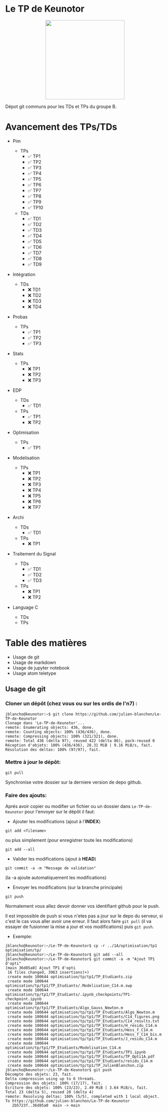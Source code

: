 # Le TP de Keunotor

<p align="center">
  <img src="https://img.pokemondb.net/sprites/black-white/anim/shiny/bidoof.gif" height="250" width="250">
</p>
Dépot git communs pour les TDs et TPs du groupe B.

# Avancement des TPs/TDs
- Pim
  - TPs
    - :white_check_mark: TP1
    - :white_check_mark: TP2
    - :white_check_mark: TP3
    - :white_check_mark: TP4
    - :white_check_mark: TP5
    - :white_check_mark: TP6
    - :white_check_mark: TP7
    - :white_check_mark: TP8
    - :white_check_mark: TP9
    - :white_check_mark: TP10
  - TDs
    - :white_check_mark: TD1
    - :white_check_mark: TD2
    - :white_check_mark: TD3
    - :white_check_mark: TD4
    - :white_check_mark: TD5
    - :white_check_mark: TD6
    - :white_check_mark: TD7
    - :white_check_mark: TD8
    - :white_check_mark: TD9

- Intégration
  - TDs
      - :x: TD1
      - :x: TD2
      - :x: TD3
      - :x: TD4

- Probas
  - TPs
    - :white_check_mark: TP1
    - :white_check_mark: TP2
    - :white_check_mark: TP3
- Stats
  - TPs
      - :x: TP1
      - :x: TP2
      - :x: TP3
- EDP
  - TDs
    - :white_check_mark: TD1
  - TPs
    - :white_check_mark: TP1
    - :x: TP2

- Optimisation
  - TPs
	 - :white_check_mark: TP1

- Modelisation
  - TPs
  	- :x: TP1
  	- :x: TP2
  	- :x: TP3
  	- :x: TP4
  	- :x: TP5
  	- :x: TP6
  	- :x: TP7

- Archi
  - TDs
    - :white_check_mark: TD1
  - TPs
    - :x: TP1

- Traitement du Signal
  - TDs
    - :white_check_mark: TD1
    - :white_check_mark: TD2
    - :white_check_mark: TD3
  - TPs
    - :x: TP1
    - :x: TP2

- Language C
    - TDs
    - TPs


# Table des matières
- Usage de git
- Usage de markdown
- Usage de jupyter notebook
- Usage atom teletype

## Usage de git
### Cloner un dépôt (chez vous ou sur les ordis de l'n7) :
```console
jblancho@keunotor:~$ git clone https://github.com/julien-blanchon/Le-TP-de-Keunotor
Clonage dans 'Le-TP-de-Keunotor'...
remote: Enumerating objects: 436, done.
remote: Counting objects: 100% (436/436), done.
remote: Compressing objects: 100% (321/321), done.
remote: Total 436 (delta 97), reused 422 (delta 86), pack-reused 0
Réception d'objets: 100% (436/436), 28.31 MiB | 9.16 MiB/s, fait.
Résolution des deltas: 100% (97/97), fait.
```

### Mettre à jour le dépôt:

```git pull```

Synchronise votre dossier sur la derniere version de depo github.

### Faire des ajouts:
Aprés avoir copier ou modifier un fichier ou un dossier dans `Le-TP-de-Keunotor` pour l'envoyer sur le dépôt il faut:


- Ajouter les modifications (ajout à l'**INDEX**)

```git add <filename>```

ou plus simplement (pour enregistrer toute les modifications)

```git add --all```

- Valider les modifications (ajout à **HEAD**)

```git commit -a -m "Message de validation"```

(la -a ajoute automatiquement les modifications)

- Envoyer les modifications (sur la branche principale)

```git push```

Normalement vous allez devoir donner vos identifiant github pour le push.

Il est impossible de push si vous n'etes pas a jour sur le depo du serveur, si c'est le cas vous aller avoir une erreur.
Il faut alors faire ```git pull``` (il va essayer de fusionner la mise a jour et vos modifications) puis ```git push```.

- Exemple:
```console
jblancho@keunotor:~/Le-TP-de-Keunotor$ cp -r ../1A/optimisation/tp1 optimisation/tp/
jblancho@keunotor:~/Le-TP-de-Keunotor$ git add --all
jblancho@keunotor:~/Le-TP-de-Keunotor$ git commit -a -m "Ajout TP1 d'opti"
[main 36d85a0] Ajout TP1 d'opti
 16 files changed, 3963 insertions(+)
 create mode 100644 optimisation/tp/tp1/TP_Etudiants.zip
 create mode 100644 optimisation/tp/tp1/TP_Etudiants/.Modelisation_C14.m.swp
 create mode 100644 optimisation/tp/tp1/TP_Etudiants/.ipynb_checkpoints/TP1-checkpoint.ipynb
 create mode 100644 optimisation/tp/tp1/TP_Etudiants/Algo_Gauss_Newton.m
 create mode 100644 optimisation/tp/tp1/TP_Etudiants/Algo_Newton.m
 create mode 100644 optimisation/tp/tp1/TP_Etudiants/C14_figures.png
 create mode 100644 optimisation/tp/tp1/TP_Etudiants/C14_results.txt
 create mode 100644 optimisation/tp/tp1/TP_Etudiants/H_residu_C14.m
 create mode 100644 optimisation/tp/tp1/TP_Etudiants/Hess_f_C14.m
 create mode 100644 optimisation/tp/tp1/TP_Etudiants/Hess_f_C14_bis.m
 create mode 100644 optimisation/tp/tp1/TP_Etudiants/J_residu_C14.m
 create mode 100644 optimisation/tp/tp1/TP_Etudiants/Modelisation_C14.m
 create mode 100644 optimisation/tp/tp1/TP_Etudiants/TP1.ipynb
 create mode 100644 optimisation/tp/tp1/TP_Etudiants/TP_Opti1A.pdf
 create mode 100644 optimisation/tp/tp1/TP_Etudiants/residu_C14.m
 create mode 100644 optimisation/tp/tp1/TP_JulienBlanchon.zip
jblancho@keunotor:~/Le-TP-de-Keunotor$ git push
Décompte des objets: 23, fait.
Delta compression using up to 6 threads.
Compression des objets: 100% (17/17), fait.
Écriture des objets: 100% (23/23), 2.49 MiB | 3.64 MiB/s, fait.
Total 23 (delta 5), reused 20 (delta 4)
remote: Resolving deltas: 100% (5/5), completed with 1 local object.
To https://github.com/julien-blanchon/Le-TP-de-Keunotor
   2b5723f..36d85a0  main -> main
```
